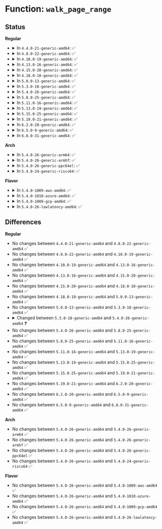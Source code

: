 # Function: <code>walk_page_range</code>

## Status
<b>Regular</b>
<ul>
<li>
<details>
<summary>In <code>4.4.0-21-generic-amd64</code>: ✅</summary>

```c
int walk_page_range(long unsigned int start, long unsigned int end, struct mm_walk * walk)
```

```json
{
  "name": "walk_page_range",
  "collision_type": "Unique Global",
  "inline_type": "No",
  "funcs": [
    {
      "addr": 18446744071580746256,
      "name": "walk_page_range",
      "external": true,
      "loc": "mm/pagewalk.c:239",
      "file": "mm/pagewalk.c",
      "inline": "seen, unknown",
      "caller_inline": [],
      "caller_func": [
        "mm/mincore.c:SyS_mincore",
        "mm/madvise.c:force_swapin_readahead",
        "mm/mempolicy.c:queue_pages_range",
        "mm/memcontrol.c:mem_cgroup_move_task",
        "mm/memcontrol.c:mem_cgroup_can_attach",
        "fs/proc/task_mmu.c:clear_refs_write",
        "fs/proc/task_mmu.c:clear_refs_write",
        "fs/proc/task_mmu.c:pagemap_read"
      ]
    }
  ],
  "symbols": [
    {
      "addr": 18446744071580746256,
      "name": "walk_page_range",
      "section": ".text",
      "bind": "STB_GLOBAL",
      "size": 221
    }
  ]
}
```
</details>
</li>
<li>
<details>
<summary>In <code>4.8.0-22-generic-amd64</code>: ✅</summary>

```c
int walk_page_range(long unsigned int start, long unsigned int end, struct mm_walk * walk)
```

```json
{
  "name": "walk_page_range",
  "collision_type": "Unique Global",
  "inline_type": "No",
  "funcs": [
    {
      "addr": 18446744071580865456,
      "name": "walk_page_range",
      "external": true,
      "loc": "mm/pagewalk.c:239",
      "file": "mm/pagewalk.c",
      "inline": "seen, unknown",
      "caller_inline": [],
      "caller_func": [
        "mm/mincore.c:SyS_mincore",
        "mm/madvise.c:madvise_free_single_vma",
        "mm/madvise.c:force_swapin_readahead",
        "mm/mempolicy.c:queue_pages_range",
        "mm/memcontrol.c:mem_cgroup_move_task",
        "fs/proc/task_mmu.c:pagemap_read",
        "fs/proc/task_mmu.c:clear_refs_write",
        "fs/proc/task_mmu.c:clear_refs_write"
      ]
    }
  ],
  "symbols": [
    {
      "addr": 18446744071580865456,
      "name": "walk_page_range",
      "section": ".text",
      "bind": "STB_GLOBAL",
      "size": 239
    }
  ]
}
```
</details>
</li>
<li>
<details>
<summary>In <code>4.10.0-19-generic-amd64</code>: ✅</summary>

```c
int walk_page_range(long unsigned int start, long unsigned int end, struct mm_walk * walk)
```

```json
{
  "name": "walk_page_range",
  "collision_type": "Unique Global",
  "inline_type": "No",
  "funcs": [
    {
      "addr": 18446744071580907424,
      "name": "walk_page_range",
      "external": true,
      "loc": "mm/pagewalk.c:239",
      "file": "mm/pagewalk.c",
      "inline": "seen, unknown",
      "caller_inline": [],
      "caller_func": [
        "mm/mincore.c:SyS_mincore",
        "mm/madvise.c:madvise_free_single_vma",
        "mm/madvise.c:force_swapin_readahead",
        "mm/mempolicy.c:queue_pages_range",
        "mm/memcontrol.c:mem_cgroup_move_task",
        "fs/proc/task_mmu.c:pagemap_read",
        "fs/proc/task_mmu.c:clear_refs_write",
        "fs/proc/task_mmu.c:clear_refs_write"
      ]
    }
  ],
  "symbols": [
    {
      "addr": 18446744071580907424,
      "name": "walk_page_range",
      "section": ".text",
      "bind": "STB_GLOBAL",
      "size": 239
    }
  ]
}
```
</details>
</li>
<li>
<details>
<summary>In <code>4.13.0-16-generic-amd64</code>: ✅</summary>

```c
int walk_page_range(long unsigned int start, long unsigned int end, struct mm_walk * walk)
```

```json
{
  "name": "walk_page_range",
  "collision_type": "Unique Global",
  "inline_type": "No",
  "funcs": [
    {
      "addr": 18446744071580952832,
      "name": "walk_page_range",
      "external": true,
      "loc": "mm/pagewalk.c:284",
      "file": "mm/pagewalk.c",
      "inline": "seen, unknown",
      "caller_inline": [],
      "caller_func": [
        "mm/mincore.c:SyS_mincore",
        "mm/madvise.c:madvise_willneed",
        "mm/mempolicy.c:queue_pages_range",
        "mm/memcontrol.c:mem_cgroup_move_task",
        "fs/proc/task_mmu.c:pagemap_read",
        "fs/proc/task_mmu.c:clear_refs_write",
        "fs/proc/task_mmu.c:clear_refs_write"
      ]
    }
  ],
  "symbols": [
    {
      "addr": 18446744071580952832,
      "name": "walk_page_range",
      "section": ".text",
      "bind": "STB_GLOBAL",
      "size": 221
    }
  ]
}
```
</details>
</li>
<li>
<details>
<summary>In <code>4.15.0-20-generic-amd64</code>: ✅</summary>

```c
int walk_page_range(long unsigned int start, long unsigned int end, struct mm_walk * walk)
```

```json
{
  "name": "walk_page_range",
  "collision_type": "Unique Global",
  "inline_type": "No",
  "funcs": [
    {
      "addr": 18446744071581054576,
      "name": "walk_page_range",
      "external": true,
      "loc": "mm/pagewalk.c:289",
      "file": "mm/pagewalk.c",
      "inline": "seen, unknown",
      "caller_inline": [],
      "caller_func": [
        "mm/mincore.c:SyS_mincore",
        "mm/madvise.c:madvise_willneed",
        "mm/mempolicy.c:queue_pages_range",
        "mm/memcontrol.c:mem_cgroup_move_task",
        "mm/hmm.c:hmm_vma_fault",
        "fs/proc/task_mmu.c:pagemap_read",
        "fs/proc/task_mmu.c:clear_refs_write",
        "fs/proc/task_mmu.c:clear_refs_write"
      ]
    }
  ],
  "symbols": [
    {
      "addr": 18446744071581054576,
      "name": "walk_page_range",
      "section": ".text",
      "bind": "STB_GLOBAL",
      "size": 221
    }
  ]
}
```
</details>
</li>
<li>
<details>
<summary>In <code>4.18.0-10-generic-amd64</code>: ✅</summary>

```c
int walk_page_range(long unsigned int start, long unsigned int end, struct mm_walk * walk)
```

```json
{
  "name": "walk_page_range",
  "collision_type": "Unique Global",
  "inline_type": "No",
  "funcs": [
    {
      "addr": 18446744071581193296,
      "name": "walk_page_range",
      "external": true,
      "loc": "mm/pagewalk.c:293",
      "file": "mm/pagewalk.c",
      "inline": "seen, unknown",
      "caller_inline": [],
      "caller_func": [
        "mm/mincore.c:__ia32_sys_mincore",
        "mm/mincore.c:__x64_sys_mincore",
        "mm/mprotect.c:mprotect_fixup",
        "mm/madvise.c:madvise_willneed",
        "mm/mempolicy.c:queue_pages_range",
        "mm/memcontrol.c:mem_cgroup_move_task",
        "mm/hmm.c:hmm_vma_fault",
        "mm/hmm.c:hmm_vma_get_pfns",
        "fs/proc/task_mmu.c:pagemap_read",
        "fs/proc/task_mmu.c:clear_refs_write",
        "fs/proc/task_mmu.c:clear_refs_write"
      ]
    }
  ],
  "symbols": [
    {
      "addr": 18446744071581193296,
      "name": "walk_page_range",
      "section": ".text",
      "bind": "STB_GLOBAL",
      "size": 220
    }
  ]
}
```
</details>
</li>
<li>
<details>
<summary>In <code>5.0.0-13-generic-amd64</code>: ✅</summary>

```c
int walk_page_range(long unsigned int start, long unsigned int end, struct mm_walk * walk)
```

```json
{
  "name": "walk_page_range",
  "collision_type": "Unique Global",
  "inline_type": "No",
  "funcs": [
    {
      "addr": 18446744071581276576,
      "name": "walk_page_range",
      "external": true,
      "loc": "mm/pagewalk.c:293",
      "file": "mm/pagewalk.c",
      "inline": "seen, unknown",
      "caller_inline": [],
      "caller_func": [
        "mm/mincore.c:__ia32_sys_mincore",
        "mm/mincore.c:__x64_sys_mincore",
        "mm/mprotect.c:mprotect_fixup",
        "mm/madvise.c:madvise_willneed",
        "mm/mempolicy.c:queue_pages_range",
        "mm/memcontrol.c:mem_cgroup_move_task",
        "mm/hmm.c:hmm_vma_fault",
        "mm/hmm.c:hmm_vma_get_pfns",
        "fs/proc/task_mmu.c:pagemap_read",
        "fs/proc/task_mmu.c:clear_refs_write",
        "fs/proc/task_mmu.c:clear_refs_write"
      ]
    }
  ],
  "symbols": [
    {
      "addr": 18446744071581276576,
      "name": "walk_page_range",
      "section": ".text",
      "bind": "STB_GLOBAL",
      "size": 220
    }
  ]
}
```
</details>
</li>
<li>
<details>
<summary>In <code>5.3.0-18-generic-amd64</code>: ✅</summary>

```c
int walk_page_range(long unsigned int start, long unsigned int end, struct mm_walk * walk)
```

```json
{
  "name": "walk_page_range",
  "collision_type": "Unique Global",
  "inline_type": "No",
  "funcs": [
    {
      "addr": 18446744071581351024,
      "name": "walk_page_range",
      "external": true,
      "loc": "mm/pagewalk.c:293",
      "file": "mm/pagewalk.c",
      "inline": "seen, unknown",
      "caller_inline": [],
      "caller_func": [
        "mm/mincore.c:__ia32_sys_mincore",
        "mm/mincore.c:__x64_sys_mincore",
        "mm/mprotect.c:mprotect_fixup",
        "mm/madvise.c:madvise_willneed",
        "mm/mempolicy.c:queue_pages_range",
        "mm/memcontrol.c:mem_cgroup_move_task",
        "mm/hmm.c:hmm_range_fault",
        "mm/hmm.c:hmm_range_snapshot",
        "fs/proc/task_mmu.c:pagemap_read",
        "fs/proc/task_mmu.c:clear_refs_write",
        "fs/proc/task_mmu.c:clear_refs_write"
      ]
    }
  ],
  "symbols": [
    {
      "addr": 18446744071581351024,
      "name": "walk_page_range",
      "section": ".text",
      "bind": "STB_GLOBAL",
      "size": 220
    }
  ]
}
```
</details>
</li>
<li>
<details>
<summary>In <code>5.4.0-26-generic-amd64</code>: ✅</summary>

```c
int walk_page_range(struct mm_struct * mm, long unsigned int start, long unsigned int end, const struct mm_walk_ops * ops, void * private)
```

```json
{
  "name": "walk_page_range",
  "collision_type": "Unique Global",
  "inline_type": "No",
  "funcs": [
    {
      "addr": 18446744071581410432,
      "name": "walk_page_range",
      "external": true,
      "loc": "mm/pagewalk.c:301",
      "file": "mm/pagewalk.c",
      "inline": "seen, unknown",
      "caller_inline": [],
      "caller_func": [
        "mm/mincore.c:__ia32_sys_mincore",
        "mm/mincore.c:__x64_sys_mincore",
        "mm/mprotect.c:mprotect_fixup",
        "mm/madvise.c:__do_sys_madvise",
        "mm/madvise.c:madvise_free_single_vma",
        "mm/madvise.c:madvise_pageout",
        "mm/madvise.c:madvise_cold",
        "mm/mempolicy.c:kernel_mbind",
        "mm/mempolicy.c:migrate_to_node",
        "mm/migrate.c:migrate_vma_setup",
        "mm/memcontrol.c:mem_cgroup_move_task",
        "mm/hmm.c:hmm_range_fault",
        "mm/hmm.c:hmm_range_fault",
        "fs/proc/task_mmu.c:pagemap_read",
        "fs/proc/task_mmu.c:clear_refs_write",
        "fs/proc/task_mmu.c:clear_refs_write"
      ]
    }
  ],
  "symbols": [
    {
      "addr": 18446744071581410432,
      "name": "walk_page_range",
      "section": ".text",
      "bind": "STB_GLOBAL",
      "size": 260
    }
  ]
}
```
</details>
</li>
<li>
<details>
<summary>In <code>5.8.0-25-generic-amd64</code>: ✅</summary>

```c
int walk_page_range(struct mm_struct * mm, long unsigned int start, long unsigned int end, const struct mm_walk_ops * ops, void * private)
```

```json
{
  "name": "walk_page_range",
  "collision_type": "Unique Global",
  "inline_type": "No",
  "funcs": [
    {
      "addr": 18446744071581609920,
      "name": "walk_page_range",
      "external": true,
      "loc": "mm/pagewalk.c:379",
      "file": "mm/pagewalk.c",
      "inline": "seen, unknown",
      "caller_inline": [],
      "caller_func": [
        "mm/mincore.c:do_mincore",
        "mm/mprotect.c:mprotect_fixup",
        "mm/madvise.c:madvise_free_single_vma",
        "mm/madvise.c:madvise_pageout",
        "mm/madvise.c:madvise_cold",
        "mm/madvise.c:madvise_willneed",
        "mm/mempolicy.c:do_mbind",
        "mm/mempolicy.c:migrate_to_node",
        "mm/migrate.c:migrate_vma_collect",
        "mm/memcontrol.c:mem_cgroup_move_charge",
        "mm/hmm.c:hmm_range_fault",
        "fs/proc/task_mmu.c:pagemap_read",
        "fs/proc/task_mmu.c:clear_refs_write",
        "fs/proc/task_mmu.c:clear_refs_write"
      ]
    }
  ],
  "symbols": [
    {
      "addr": 18446744071581609920,
      "name": "walk_page_range",
      "section": ".text",
      "bind": "STB_GLOBAL",
      "size": 276
    }
  ]
}
```
</details>
</li>
<li>
<details>
<summary>In <code>5.11.0-16-generic-amd64</code>: ✅</summary>

```c
int walk_page_range(struct mm_struct * mm, long unsigned int start, long unsigned int end, const struct mm_walk_ops * ops, void * private)
```

```json
{
  "name": "walk_page_range",
  "collision_type": "Unique Global",
  "inline_type": "No",
  "funcs": [
    {
      "addr": 18446744071581657312,
      "name": "walk_page_range",
      "external": true,
      "loc": "mm/pagewalk.c:379",
      "file": "mm/pagewalk.c",
      "inline": "seen, unknown",
      "caller_inline": [],
      "caller_func": [
        "mm/mincore.c:do_mincore",
        "mm/mprotect.c:mprotect_fixup",
        "mm/madvise.c:madvise_free_single_vma",
        "mm/madvise.c:madvise_pageout",
        "mm/madvise.c:madvise_cold",
        "mm/mempolicy.c:do_mbind",
        "mm/mempolicy.c:migrate_to_node",
        "mm/migrate.c:migrate_vma_collect",
        "mm/memcontrol.c:mem_cgroup_move_charge",
        "mm/memcontrol.c:mem_cgroup_count_precharge",
        "mm/hmm.c:hmm_range_fault",
        "fs/proc/task_mmu.c:pagemap_read",
        "fs/proc/task_mmu.c:clear_refs_write",
        "fs/proc/task_mmu.c:clear_refs_write"
      ]
    }
  ],
  "symbols": [
    {
      "addr": 18446744071581657312,
      "name": "walk_page_range",
      "section": ".text",
      "bind": "STB_GLOBAL",
      "size": 276
    }
  ]
}
```
</details>
</li>
<li>
<details>
<summary>In <code>5.13.0-19-generic-amd64</code>: ✅</summary>

```c
int walk_page_range(struct mm_struct * mm, long unsigned int start, long unsigned int end, const struct mm_walk_ops * ops, void * private)
```

```json
{
  "name": "walk_page_range",
  "collision_type": "Unique Global",
  "inline_type": "No",
  "funcs": [
    {
      "addr": 18446744071581678944,
      "name": "walk_page_range",
      "external": true,
      "loc": "mm/pagewalk.c:379",
      "file": "mm/pagewalk.c",
      "inline": "seen, unknown",
      "caller_inline": [],
      "caller_func": [
        "mm/mincore.c:__do_sys_mincore",
        "mm/mprotect.c:mprotect_fixup",
        "mm/madvise.c:madvise_free_single_vma",
        "mm/madvise.c:madvise_pageout",
        "mm/madvise.c:madvise_cold",
        "mm/mempolicy.c:do_mbind",
        "mm/mempolicy.c:migrate_to_node",
        "mm/migrate.c:migrate_vma_setup",
        "mm/memcontrol.c:mem_cgroup_move_charge",
        "mm/hmm.c:hmm_range_fault",
        "fs/proc/task_mmu.c:pagemap_read",
        "fs/proc/task_mmu.c:clear_refs_write",
        "fs/proc/task_mmu.c:clear_refs_write"
      ]
    }
  ],
  "symbols": [
    {
      "addr": 18446744071581678944,
      "name": "walk_page_range",
      "section": ".text",
      "bind": "STB_GLOBAL",
      "size": 279
    }
  ]
}
```
</details>
</li>
<li>
<details>
<summary>In <code>5.15.0-25-generic-amd64</code>: ✅</summary>

```c
int walk_page_range(struct mm_struct * mm, long unsigned int start, long unsigned int end, const struct mm_walk_ops * ops, void * private)
```

```json
{
  "name": "walk_page_range",
  "collision_type": "Unique Global",
  "inline_type": "No",
  "funcs": [
    {
      "addr": 18446744071581948224,
      "name": "walk_page_range",
      "external": true,
      "loc": "mm/pagewalk.c:427",
      "file": "mm/pagewalk.c",
      "inline": "seen, unknown",
      "caller_inline": [],
      "caller_func": [
        "mm/mincore.c:__do_sys_mincore",
        "mm/mprotect.c:mprotect_fixup",
        "mm/madvise.c:madvise_free_single_vma",
        "mm/madvise.c:madvise_pageout",
        "mm/madvise.c:madvise_cold",
        "mm/mempolicy.c:do_mbind",
        "mm/mempolicy.c:migrate_to_node",
        "mm/migrate.c:migrate_vma_setup",
        "mm/memcontrol.c:mem_cgroup_move_charge",
        "mm/memory-failure.c:kill_accessing_process",
        "mm/hmm.c:hmm_range_fault",
        "fs/proc/task_mmu.c:pagemap_read",
        "fs/proc/task_mmu.c:clear_refs_write",
        "fs/proc/task_mmu.c:clear_refs_write"
      ]
    }
  ],
  "symbols": [
    {
      "addr": 18446744071581948224,
      "name": "walk_page_range",
      "section": ".text",
      "bind": "STB_GLOBAL",
      "size": 279
    }
  ]
}
```
</details>
</li>
<li>
<details>
<summary>In <code>5.19.0-21-generic-amd64</code>: ✅</summary>

```c
int walk_page_range(struct mm_struct * mm, long unsigned int start, long unsigned int end, const struct mm_walk_ops * ops, void * private)
```

```json
{
  "name": "walk_page_range",
  "collision_type": "Unique Global",
  "inline_type": "No",
  "funcs": [
    {
      "addr": 18446744071582357552,
      "name": "walk_page_range",
      "external": true,
      "loc": "mm/pagewalk.c:427",
      "file": "mm/pagewalk.c",
      "inline": "seen, unknown",
      "caller_inline": [],
      "caller_func": [
        "mm/mincore.c:__do_sys_mincore",
        "mm/mlock.c:mlock_fixup",
        "mm/mlock.c:mlock_fixup",
        "mm/mprotect.c:mprotect_fixup",
        "mm/madvise.c:madvise_vma_behavior",
        "mm/madvise.c:madvise_free_single_vma",
        "mm/madvise.c:madvise_pageout",
        "mm/madvise.c:madvise_cold",
        "mm/mempolicy.c:do_mbind",
        "mm/mempolicy.c:migrate_to_node",
        "mm/migrate_device.c:migrate_vma_setup",
        "mm/memcontrol.c:mem_cgroup_move_charge",
        "mm/memcontrol.c:mem_cgroup_can_attach",
        "mm/memory-failure.c:kill_accessing_process",
        "mm/hmm.c:hmm_range_fault",
        "fs/proc/task_mmu.c:pagemap_read",
        "fs/proc/task_mmu.c:clear_refs_write",
        "fs/proc/task_mmu.c:clear_refs_write"
      ]
    }
  ],
  "symbols": [
    {
      "addr": 18446744071582357552,
      "name": "walk_page_range",
      "section": ".text",
      "bind": "STB_GLOBAL",
      "size": 294
    }
  ]
}
```
</details>
</li>
<li>
<details>
<summary>In <code>6.2.0-20-generic-amd64</code>: ✅</summary>

```c
int walk_page_range(struct mm_struct * mm, long unsigned int start, long unsigned int end, const struct mm_walk_ops * ops, void * private)
```

```json
{
  "name": "walk_page_range",
  "collision_type": "Unique Global",
  "inline_type": "No",
  "funcs": [
    {
      "addr": 18446744071582859552,
      "name": "walk_page_range",
      "external": true,
      "loc": "mm/pagewalk.c:427",
      "file": "mm/pagewalk.c",
      "inline": "seen, unknown",
      "caller_inline": [],
      "caller_func": [
        "mm/vmscan.c:walk_mm",
        "mm/mincore.c:do_mincore",
        "mm/mlock.c:mlock_fixup",
        "mm/mlock.c:mlock_fixup",
        "mm/mprotect.c:mprotect_fixup",
        "mm/madvise.c:madvise_vma_behavior",
        "mm/madvise.c:madvise_free_single_vma",
        "mm/madvise.c:madvise_pageout",
        "mm/madvise.c:madvise_cold",
        "mm/mempolicy.c:do_mbind",
        "mm/mempolicy.c:migrate_to_node",
        "mm/migrate_device.c:migrate_vma_setup",
        "mm/memcontrol.c:mem_cgroup_move_charge",
        "mm/memcontrol.c:mem_cgroup_can_attach",
        "mm/memory-failure.c:kill_accessing_process",
        "mm/hmm.c:hmm_range_fault",
        "fs/proc/task_mmu.c:pagemap_read",
        "fs/proc/task_mmu.c:clear_refs_write",
        "fs/proc/task_mmu.c:clear_refs_write"
      ]
    }
  ],
  "symbols": [
    {
      "addr": 18446744071582859552,
      "name": "walk_page_range",
      "section": ".text",
      "bind": "STB_GLOBAL",
      "size": 396
    }
  ]
}
```
</details>
</li>
<li>
<details>
<summary>In <code>6.5.0-9-generic-amd64</code>: ✅</summary>

```c
int walk_page_range(struct mm_struct * mm, long unsigned int start, long unsigned int end, const struct mm_walk_ops * ops, void * private)
```

```json
{
  "name": "walk_page_range",
  "collision_type": "Unique Global",
  "inline_type": "No",
  "funcs": [
    {
      "addr": 18446744071583075072,
      "name": "walk_page_range",
      "external": true,
      "loc": "mm/pagewalk.c:470",
      "file": "mm/pagewalk.c",
      "inline": "seen, unknown",
      "caller_inline": [],
      "caller_func": [
        "mm/vmscan.c:walk_mm",
        "mm/mincore.c:do_mincore",
        "mm/mlock.c:mlock_fixup",
        "mm/mlock.c:mlock_fixup",
        "mm/mprotect.c:mprotect_fixup",
        "mm/madvise.c:madvise_vma_behavior",
        "mm/madvise.c:madvise_free_single_vma",
        "mm/madvise.c:madvise_pageout",
        "mm/madvise.c:madvise_cold",
        "mm/mempolicy.c:migrate_to_node",
        "mm/migrate_device.c:migrate_vma_setup",
        "mm/memcontrol.c:mem_cgroup_move_charge",
        "mm/memcontrol.c:mem_cgroup_can_attach",
        "mm/memory-failure.c:kill_accessing_process",
        "mm/hmm.c:hmm_range_fault",
        "fs/proc/task_mmu.c:pagemap_read",
        "fs/proc/task_mmu.c:clear_refs_write",
        "fs/proc/task_mmu.c:clear_refs_write"
      ]
    }
  ],
  "symbols": [
    {
      "addr": 18446744071583075072,
      "name": "walk_page_range",
      "section": ".text",
      "bind": "STB_GLOBAL",
      "size": 449
    }
  ]
}
```
</details>
</li>
<li>
<details>
<summary>In <code>6.8.0-31-generic-amd64</code>: ✅</summary>

```c
int walk_page_range(struct mm_struct * mm, long unsigned int start, long unsigned int end, const struct mm_walk_ops * ops, void * private)
```

```json
{
  "name": "walk_page_range",
  "collision_type": "Unique Global",
  "inline_type": "No",
  "funcs": [
    {
      "addr": 18446744071583257120,
      "name": "walk_page_range",
      "external": true,
      "loc": "mm/pagewalk.c:470",
      "file": "mm/pagewalk.c",
      "inline": "seen, unknown",
      "caller_inline": [],
      "caller_func": [
        "mm/vmscan.c:walk_mm",
        "mm/mincore.c:do_mincore",
        "mm/mlock.c:mlock_fixup",
        "mm/mlock.c:mlock_fixup",
        "mm/mprotect.c:mprotect_fixup",
        "mm/madvise.c:madvise_vma_behavior",
        "mm/madvise.c:madvise_free_single_vma",
        "mm/madvise.c:madvise_pageout",
        "mm/madvise.c:madvise_cold",
        "mm/mempolicy.c:queue_pages_range",
        "mm/migrate_device.c:migrate_vma_setup",
        "mm/memcontrol.c:mem_cgroup_move_charge",
        "mm/memcontrol.c:mem_cgroup_can_attach",
        "mm/memory-failure.c:kill_accessing_process",
        "mm/hmm.c:hmm_range_fault",
        "fs/proc/task_mmu.c:do_pagemap_scan",
        "fs/proc/task_mmu.c:pagemap_read",
        "fs/proc/task_mmu.c:clear_refs_write",
        "fs/proc/task_mmu.c:clear_refs_write"
      ]
    }
  ],
  "symbols": [
    {
      "addr": 18446744071583257120,
      "name": "walk_page_range",
      "section": ".text",
      "bind": "STB_GLOBAL",
      "size": 449
    }
  ]
}
```
</details>
</li>
</ul>
<b>Arch</b>
<ul>
<li>
<details>
<summary>In <code>5.4.0-26-generic-arm64</code>: ✅</summary>

```c
int walk_page_range(struct mm_struct * mm, long unsigned int start, long unsigned int end, const struct mm_walk_ops * ops, void * private)
```

```json
{
  "name": "walk_page_range",
  "collision_type": "Unique Global",
  "inline_type": "No",
  "funcs": [
    {
      "addr": 18446603336492809352,
      "name": "walk_page_range",
      "external": true,
      "loc": "mm/pagewalk.c:301",
      "file": "mm/pagewalk.c",
      "inline": "seen, unknown",
      "caller_inline": [],
      "caller_func": [
        "mm/mincore.c:__do_sys_mincore",
        "mm/madvise.c:__arm64_sys_madvise",
        "mm/madvise.c:madvise_free_single_vma",
        "mm/madvise.c:madvise_pageout",
        "mm/madvise.c:madvise_cold",
        "mm/mempolicy.c:kernel_mbind",
        "mm/memcontrol.c:mem_cgroup_move_task",
        "mm/hmm.c:hmm_range_fault",
        "mm/hmm.c:hmm_range_fault",
        "fs/proc/task_mmu.c:pagemap_read",
        "fs/proc/task_mmu.c:clear_refs_write",
        "fs/proc/task_mmu.c:clear_refs_write"
      ]
    }
  ],
  "symbols": [
    {
      "addr": 18446603336492809352,
      "name": "walk_page_range",
      "section": ".text",
      "bind": "STB_GLOBAL",
      "size": 304
    }
  ]
}
```
</details>
</li>
<li>
<details>
<summary>In <code>5.4.0-26-generic-armhf</code>: ✅</summary>

```c
int walk_page_range(struct mm_struct * mm, long unsigned int start, long unsigned int end, const struct mm_walk_ops * ops, void * private)
```

```json
{
  "name": "walk_page_range",
  "collision_type": "Unique Global",
  "inline_type": "No",
  "funcs": [
    {
      "addr": 3226620388,
      "name": "walk_page_range",
      "external": true,
      "loc": "mm/pagewalk.c:301",
      "file": "mm/pagewalk.c",
      "inline": "seen, unknown",
      "caller_inline": [],
      "caller_func": [
        "mm/mincore.c:__se_sys_mincore",
        "mm/madvise.c:__se_sys_madvise",
        "mm/madvise.c:__se_sys_madvise",
        "mm/madvise.c:madvise_free_single_vma",
        "mm/memcontrol.c:mem_cgroup_move_task",
        "mm/hmm.c:hmm_range_fault",
        "mm/hmm.c:hmm_range_fault",
        "fs/proc/task_mmu.c:pagemap_read",
        "fs/proc/task_mmu.c:clear_refs_write",
        "fs/proc/task_mmu.c:clear_refs_write"
      ]
    }
  ],
  "symbols": [
    {
      "addr": 3226620388,
      "name": "walk_page_range",
      "section": ".text",
      "bind": "STB_GLOBAL",
      "size": 316
    }
  ]
}
```
</details>
</li>
<li>
<details>
<summary>In <code>5.4.0-26-generic-ppc64el</code>: ✅</summary>

```c
int walk_page_range(struct mm_struct * mm, long unsigned int start, long unsigned int end, const struct mm_walk_ops * ops, void * private)
```

```json
{
  "name": "walk_page_range",
  "collision_type": "Unique Global",
  "inline_type": "No",
  "funcs": [
    {
      "addr": 13835058055286189392,
      "name": "walk_page_range",
      "external": true,
      "loc": "mm/pagewalk.c:301",
      "file": "mm/pagewalk.c",
      "inline": "seen, unknown",
      "caller_inline": [],
      "caller_func": [
        "mm/mincore.c:__se_sys_mincore",
        "mm/madvise.c:__se_sys_madvise",
        "mm/madvise.c:madvise_free_single_vma",
        "mm/madvise.c:madvise_pageout",
        "mm/madvise.c:madvise_cold",
        "mm/mempolicy.c:do_mbind",
        "mm/mempolicy.c:migrate_to_node",
        "mm/migrate.c:migrate_vma_setup",
        "mm/memcontrol.c:mem_cgroup_move_task",
        "mm/hmm.c:hmm_range_fault",
        "mm/hmm.c:hmm_range_fault",
        "fs/proc/task_mmu.c:pagemap_read",
        "fs/proc/task_mmu.c:clear_refs_write",
        "fs/proc/task_mmu.c:clear_refs_write"
      ]
    }
  ],
  "symbols": [
    {
      "addr": 13835058055286189392,
      "name": "walk_page_range",
      "section": ".text",
      "bind": "STB_GLOBAL",
      "size": 452
    }
  ]
}
```
</details>
</li>
<li>
<details>
<summary>In <code>5.4.0-24-generic-riscv64</code>: ✅</summary>

```c
int walk_page_range(struct mm_struct * mm, long unsigned int start, long unsigned int end, const struct mm_walk_ops * ops, void * private)
```

```json
{
  "name": "walk_page_range",
  "collision_type": "Unique Global",
  "inline_type": "No",
  "funcs": [
    {
      "addr": 18446743936272772056,
      "name": "walk_page_range",
      "external": true,
      "loc": "mm/pagewalk.c:301",
      "file": "mm/pagewalk.c",
      "inline": "seen, unknown",
      "caller_inline": [],
      "caller_func": [
        "mm/mincore.c:__se_sys_mincore",
        "mm/madvise.c:__se_sys_madvise",
        "mm/madvise.c:madvise_free_single_vma",
        "mm/madvise.c:madvise_pageout",
        "mm/madvise.c:madvise_cold",
        "mm/memcontrol.c:mem_cgroup_move_task",
        "mm/hmm.c:hmm_range_fault",
        "mm/hmm.c:hmm_range_fault",
        "fs/proc/task_mmu.c:pagemap_read",
        "fs/proc/task_mmu.c:clear_refs_write",
        "fs/proc/task_mmu.c:clear_refs_write"
      ]
    }
  ],
  "symbols": [
    {
      "addr": 18446743936272772056,
      "name": "walk_page_range",
      "section": ".text",
      "bind": "STB_GLOBAL",
      "size": 212
    }
  ]
}
```
</details>
</li>
</ul>
<b>Flavor</b>
<ul>
<li>
<details>
<summary>In <code>5.4.0-1009-aws-amd64</code>: ✅</summary>

```c
int walk_page_range(struct mm_struct * mm, long unsigned int start, long unsigned int end, const struct mm_walk_ops * ops, void * private)
```

```json
{
  "name": "walk_page_range",
  "collision_type": "Unique Global",
  "inline_type": "No",
  "funcs": [
    {
      "addr": 18446744071581379280,
      "name": "walk_page_range",
      "external": true,
      "loc": "mm/pagewalk.c:301",
      "file": "mm/pagewalk.c",
      "inline": "seen, unknown",
      "caller_inline": [],
      "caller_func": [
        "mm/mincore.c:__ia32_sys_mincore",
        "mm/mincore.c:__x64_sys_mincore",
        "mm/mprotect.c:mprotect_fixup",
        "mm/madvise.c:__do_sys_madvise",
        "mm/madvise.c:madvise_free_single_vma",
        "mm/madvise.c:madvise_pageout",
        "mm/madvise.c:madvise_cold",
        "mm/mempolicy.c:kernel_mbind",
        "mm/mempolicy.c:migrate_to_node",
        "mm/migrate.c:migrate_vma_setup",
        "mm/memcontrol.c:mem_cgroup_move_task",
        "mm/hmm.c:hmm_range_fault",
        "mm/hmm.c:hmm_range_fault",
        "fs/proc/task_mmu.c:pagemap_read",
        "fs/proc/task_mmu.c:clear_refs_write",
        "fs/proc/task_mmu.c:clear_refs_write"
      ]
    }
  ],
  "symbols": [
    {
      "addr": 18446744071581379280,
      "name": "walk_page_range",
      "section": ".text",
      "bind": "STB_GLOBAL",
      "size": 260
    }
  ]
}
```
</details>
</li>
<li>
<details>
<summary>In <code>5.4.0-1010-azure-amd64</code>: ✅</summary>

```c
int walk_page_range(struct mm_struct * mm, long unsigned int start, long unsigned int end, const struct mm_walk_ops * ops, void * private)
```

```json
{
  "name": "walk_page_range",
  "collision_type": "Unique Global",
  "inline_type": "No",
  "funcs": [
    {
      "addr": 18446744071581322288,
      "name": "walk_page_range",
      "external": true,
      "loc": "mm/pagewalk.c:301",
      "file": "mm/pagewalk.c",
      "inline": "seen, unknown",
      "caller_inline": [],
      "caller_func": [
        "mm/mincore.c:__ia32_sys_mincore",
        "mm/mincore.c:__x64_sys_mincore",
        "mm/mprotect.c:mprotect_fixup",
        "mm/madvise.c:__do_sys_madvise",
        "mm/madvise.c:madvise_free_single_vma",
        "mm/madvise.c:madvise_pageout",
        "mm/madvise.c:madvise_cold",
        "mm/mempolicy.c:kernel_mbind",
        "mm/mempolicy.c:migrate_to_node",
        "mm/migrate.c:migrate_vma_setup",
        "mm/memcontrol.c:mem_cgroup_move_task",
        "mm/hmm.c:hmm_range_fault",
        "mm/hmm.c:hmm_range_fault",
        "fs/proc/task_mmu.c:pagemap_read",
        "fs/proc/task_mmu.c:clear_refs_write",
        "fs/proc/task_mmu.c:clear_refs_write"
      ]
    }
  ],
  "symbols": [
    {
      "addr": 18446744071581322288,
      "name": "walk_page_range",
      "section": ".text",
      "bind": "STB_GLOBAL",
      "size": 260
    }
  ]
}
```
</details>
</li>
<li>
<details>
<summary>In <code>5.4.0-1009-gcp-amd64</code>: ✅</summary>

```c
int walk_page_range(struct mm_struct * mm, long unsigned int start, long unsigned int end, const struct mm_walk_ops * ops, void * private)
```

```json
{
  "name": "walk_page_range",
  "collision_type": "Unique Global",
  "inline_type": "No",
  "funcs": [
    {
      "addr": 18446744071581370480,
      "name": "walk_page_range",
      "external": true,
      "loc": "mm/pagewalk.c:301",
      "file": "mm/pagewalk.c",
      "inline": "seen, unknown",
      "caller_inline": [],
      "caller_func": [
        "mm/mincore.c:__ia32_sys_mincore",
        "mm/mincore.c:__x64_sys_mincore",
        "mm/mprotect.c:mprotect_fixup",
        "mm/madvise.c:__do_sys_madvise",
        "mm/madvise.c:madvise_free_single_vma",
        "mm/madvise.c:madvise_pageout",
        "mm/madvise.c:madvise_cold",
        "mm/mempolicy.c:kernel_mbind",
        "mm/mempolicy.c:migrate_to_node",
        "mm/migrate.c:migrate_vma_setup",
        "mm/memcontrol.c:mem_cgroup_move_task",
        "mm/hmm.c:hmm_range_fault",
        "mm/hmm.c:hmm_range_fault",
        "fs/proc/task_mmu.c:pagemap_read",
        "fs/proc/task_mmu.c:clear_refs_write",
        "fs/proc/task_mmu.c:clear_refs_write"
      ]
    }
  ],
  "symbols": [
    {
      "addr": 18446744071581370480,
      "name": "walk_page_range",
      "section": ".text",
      "bind": "STB_GLOBAL",
      "size": 260
    }
  ]
}
```
</details>
</li>
<li>
<details>
<summary>In <code>5.4.0-26-lowlatency-amd64</code>: ✅</summary>

```c
int walk_page_range(struct mm_struct * mm, long unsigned int start, long unsigned int end, const struct mm_walk_ops * ops, void * private)
```

```json
{
  "name": "walk_page_range",
  "collision_type": "Unique Global",
  "inline_type": "No",
  "funcs": [
    {
      "addr": 18446744071581434368,
      "name": "walk_page_range",
      "external": true,
      "loc": "mm/pagewalk.c:301",
      "file": "mm/pagewalk.c",
      "inline": "seen, unknown",
      "caller_inline": [],
      "caller_func": [
        "mm/mincore.c:__ia32_sys_mincore",
        "mm/mincore.c:__x64_sys_mincore",
        "mm/mprotect.c:mprotect_fixup",
        "mm/madvise.c:__do_sys_madvise",
        "mm/madvise.c:madvise_free_single_vma",
        "mm/madvise.c:madvise_pageout",
        "mm/madvise.c:madvise_cold",
        "mm/mempolicy.c:kernel_mbind",
        "mm/mempolicy.c:migrate_to_node",
        "mm/migrate.c:migrate_vma_setup",
        "mm/memcontrol.c:mem_cgroup_move_task",
        "mm/hmm.c:hmm_range_fault",
        "mm/hmm.c:hmm_range_fault",
        "fs/proc/task_mmu.c:pagemap_read",
        "fs/proc/task_mmu.c:clear_refs_write",
        "fs/proc/task_mmu.c:clear_refs_write"
      ]
    }
  ],
  "symbols": [
    {
      "addr": 18446744071581434368,
      "name": "walk_page_range",
      "section": ".text",
      "bind": "STB_GLOBAL",
      "size": 260
    }
  ]
}
```
</details>
</li>
</ul>

## Differences
<b>Regular</b>
<ul>
<li>
No changes between <code>4.4.0-21-generic-amd64</code> and <code>4.8.0-22-generic-amd64</code> ✅
</li>
<li>
No changes between <code>4.8.0-22-generic-amd64</code> and <code>4.10.0-19-generic-amd64</code> ✅
</li>
<li>
No changes between <code>4.10.0-19-generic-amd64</code> and <code>4.13.0-16-generic-amd64</code> ✅
</li>
<li>
No changes between <code>4.13.0-16-generic-amd64</code> and <code>4.15.0-20-generic-amd64</code> ✅
</li>
<li>
No changes between <code>4.15.0-20-generic-amd64</code> and <code>4.18.0-10-generic-amd64</code> ✅
</li>
<li>
No changes between <code>4.18.0-10-generic-amd64</code> and <code>5.0.0-13-generic-amd64</code> ✅
</li>
<li>
No changes between <code>5.0.0-13-generic-amd64</code> and <code>5.3.0-18-generic-amd64</code> ✅
</li>
<li>
<details>
<summary>Changed between <code>5.3.0-18-generic-amd64</code> and <code>5.4.0-26-generic-amd64</code> ❓</summary>
<ul>
<li>
<b>Param added. </b>
<code>struct mm_struct * mm</code>
</li>
<li>
<b>Param added. </b>
<code>const struct mm_walk_ops * ops</code>
</li>
<li>
<b>Param added. </b>
<code>void * private</code>
</li>
<li>
<b>Param removed. </b>
<code>struct mm_walk * walk</code>
</li>
<li>
<b>Param reordered. </b>
<code>start, end, walk</code> ➡️ <code>mm, start, end, ops, private</code>
</li>
</ul>
</details>
</li>
<li>
No changes between <code>5.4.0-26-generic-amd64</code> and <code>5.8.0-25-generic-amd64</code> ✅
</li>
<li>
No changes between <code>5.8.0-25-generic-amd64</code> and <code>5.11.0-16-generic-amd64</code> ✅
</li>
<li>
No changes between <code>5.11.0-16-generic-amd64</code> and <code>5.13.0-19-generic-amd64</code> ✅
</li>
<li>
No changes between <code>5.13.0-19-generic-amd64</code> and <code>5.15.0-25-generic-amd64</code> ✅
</li>
<li>
No changes between <code>5.15.0-25-generic-amd64</code> and <code>5.19.0-21-generic-amd64</code> ✅
</li>
<li>
No changes between <code>5.19.0-21-generic-amd64</code> and <code>6.2.0-20-generic-amd64</code> ✅
</li>
<li>
No changes between <code>6.2.0-20-generic-amd64</code> and <code>6.5.0-9-generic-amd64</code> ✅
</li>
<li>
No changes between <code>6.5.0-9-generic-amd64</code> and <code>6.8.0-31-generic-amd64</code> ✅
</li>
</ul>
<b>Arch</b>
<ul>
<li>
No changes between <code>5.4.0-26-generic-amd64</code> and <code>5.4.0-26-generic-arm64</code> ✅
</li>
<li>
No changes between <code>5.4.0-26-generic-amd64</code> and <code>5.4.0-26-generic-armhf</code> ✅
</li>
<li>
No changes between <code>5.4.0-26-generic-amd64</code> and <code>5.4.0-26-generic-ppc64el</code> ✅
</li>
<li>
No changes between <code>5.4.0-26-generic-amd64</code> and <code>5.4.0-24-generic-riscv64</code> ✅
</li>
</ul>
<b>Flavor</b>
<ul>
<li>
No changes between <code>5.4.0-26-generic-amd64</code> and <code>5.4.0-1009-aws-amd64</code> ✅
</li>
<li>
No changes between <code>5.4.0-26-generic-amd64</code> and <code>5.4.0-1010-azure-amd64</code> ✅
</li>
<li>
No changes between <code>5.4.0-26-generic-amd64</code> and <code>5.4.0-1009-gcp-amd64</code> ✅
</li>
<li>
No changes between <code>5.4.0-26-generic-amd64</code> and <code>5.4.0-26-lowlatency-amd64</code> ✅
</li>
</ul>
